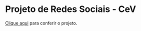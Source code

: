 # Projeto de Redes Sociais - CeV
<p><a href="https://abraao-reyys.github.io/projeto-social-media/">Clique aqui</a> para conferir o projeto.</p>
